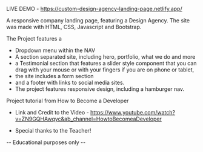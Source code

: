 LIVE DEMO - https://custom-design-agency-landing-page.netlify.app/

A responsive company landing page, featuring a Design Agency.
The site was made with HTML, CSS, Javascript and Bootstrap.

The Project features a 
- Dropdown menu within the NAV
- A section separated site, including hero, portfolio, what we do and more
- a Testimonial section that features a slider style component that you can drag with your mouse or with your fingers if you are on phone or tablet,
- the site includes a form section
- and a footer with links to social media sites.
- The project features responsive design, including a hamburger nav.

Project tutorial from How to Become a Developer

- Link and Credit to the Video - https://www.youtube.com/watch?v=ZN9GQHAwqyc&ab_channel=HowtoBecomeaDeveloper

- Special thanks to the Teacher!

-- Educational purposes only --
